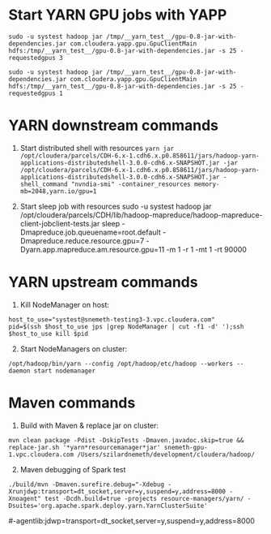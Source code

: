 Start YARN GPU jobs with YAPP
=============================

```sudo -u systest hadoop jar /tmp/__yarn_test__/gpu-0.8-jar-with-dependencies.jar com.cloudera.yapp.gpu.GpuClientMain hdfs:/tmp/__yarn_test__/gpu-0.8-jar-with-dependencies.jar -s 25 -requestedgpus 3```

```sudo -u systest hadoop jar /tmp/__yarn_test__/gpu-0.8-jar-with-dependencies.jar com.cloudera.yapp.gpu.GpuClientMain hdfs:/tmp/__yarn_test__/gpu-0.8-jar-with-dependencies.jar -s 25 -requestedgpus 1```


YARN downstream commands
========================

1. Start distributed shell with resources
```yarn jar /opt/cloudera/parcels/CDH-6.x-1.cdh6.x.p0.858611/jars/hadoop-yarn-applications-distributedshell-3.0.0-cdh6.x-SNAPSHOT.jar -jar /opt/cloudera/parcels/CDH-6.x-1.cdh6.x.p0.858611/jars/hadoop-yarn-applications-distributedshell-3.0.0-cdh6.x-SNAPSHOT.jar -shell_command "nvndia-smi" -container_resources memory-mb=2048,yarn.io/gpu=1```

2. Start sleep job with resources
sudo -u systest hadoop jar /opt/cloudera/parcels/CDH/lib/hadoop-mapreduce/hadoop-mapreduce-client-jobclient-tests.jar sleep -Dmapreduce.job.queuename=root.default -Dmapreduce.reduce.resource.gpu=7 -Dyarn.app.mapreduce.am.resource.gpu=11 -m 1 -r 1 -mt 1 -rt 90000

YARN upstream commands
======================

1. Kill NodeManager on host: 

```
host_to_use="systest@snemeth-testing3-3.vpc.cloudera.com"
pid=$(ssh $host_to_use jps |grep NodeManager | cut -f1 -d' ');ssh $host_to_use kill $pid
```

2. Start NodeManagers on cluster:

```
/opt/hadoop/bin/yarn --config /opt/hadoop/etc/hadoop --workers --daemon start nodemanager
```

Maven commands
==============

1. Build with Maven & replace jar on cluster: 

```mvn clean package -Pdist -DskipTests -Dmaven.javadoc.skip=true && replace-jar.sh '*yarn*resourcemanager*jar' snemeth-gpu-1.vpc.cloudera.com /Users/szilardnemeth/development/cloudera/hadoop/```


2. Maven debugging of Spark test

```./build/mvn -Dmaven.surefire.debug="-Xdebug -Xrunjdwp:transport=dt_socket,server=y,suspend=y,address=8000 -Xnoagent" test -Dcdh.build=true -projects resource-managers/yarn/ -Dsuites='org.apache.spark.deploy.yarn.YarnClusterSuite'```

#-agentlib:jdwp=transport=dt_socket,server=y,suspend=y,address=8000